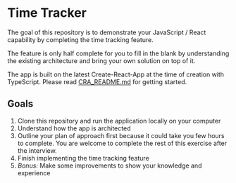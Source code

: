 # Time Tracker

The goal of this repository is to demonstrate your JavaScript / React capability by completing the time tracking feature.

The feature is only half complete for you to fill in the blank by understanding the existing architecture and bring your own solution on top of it.

The app is built on the latest Create-React-App at the time of creation with TypeScript. Please read [CRA_README.md](./CRA_README.md) for getting started.

## Goals

1. Clone this repository and run the application locally on your computer
2. Understand how the app is architected
3. Outline your plan of approach first because it could take you few hours to complete. You are welcome to complete the rest of this exercise after the interview.
4. Finish implementing the time tracking feature
5. *Bonus:* Make some improvements to show your knowledge and experience
